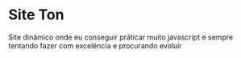 # Site Ton
 Site dinâmico onde eu conseguir práticar muito javascript e sempre tentando fazer com excelência e procurando evoluir
